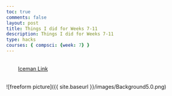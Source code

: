 ```yaml
---
toc: true
comments: false
layout: post
title: Things I did for Weeks 7-11
description: Things I did for Weeks 7-11
type: hacks
courses: { compsci: {week: 7} }
---
```


<html>
<head>
    <meta charset="UTF-8">
    <title>My Additions to the Game</title>
</head>
<body>
    <style>
        .multiline-paragraph {
            width: 1000px; /* Set the desired width */
            white-space: pre-wrap; /* Allow text to wrap within the paragraph */
        }
    </style>
    <p class="multiline-paragraph"> 
        <a href="https://ryann96.github.io/BoxGame//2023/09/10/Iceman.html">Iceman Link</a>
    </p>
</body>
</html>
![freeform picture]({{ site.baseurl }}/images/Background5.0.png)
 